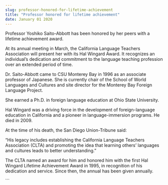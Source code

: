 ```yaml
---
slug: professor-honored-for-lifetime-achievement
title: "Professor honored for lifetime achievement"
date: January 01 2020
---
```


 
<p>
  Professor Yoshiko Saito-Abbott has been honored by her peers with a lifetime
  achievement award.
</p>
<p>
  At its annual meeting in March, the California Language Teachers Association
  will present her with its Hal Wingard Award. It recognizes an individual’s
  dedication and commitment to the language teaching profession over an extended
  period of time.
</p>
<p>
  Dr. Saito-Abbott came to CSU Monterey Bay in 1996 as an associate professor of
  Japanese. She is currently chair of the School of World Languages and Cultures
  and site director for the Monterey Bay Foreign Language Project.
</p>
<p>
  She earned a Ph.D. in foreign language education at Ohio State University.
</p>
<p>
  Hal Wingard was a driving force in the development of foreign-language
  education in California and a pioneer in language-immersion programs. He died
  in 2009.
</p>
<p>At the time of his death, the San Diego Union-Tribune said:</p>
<p>
  “His legacy includes establishing the California Language Teachers Association
  (CLTA) and promoting the idea that learning others’ languages and cultures
  leads to better understanding.”
</p>
<p>
  The CLTA named an award for him and honored him with the first Hal Wingard
  Lifetime Achievement Award in 1995, in recognition of his dedication and
  service. Since then, the annual has been given annually.
</p>
```
